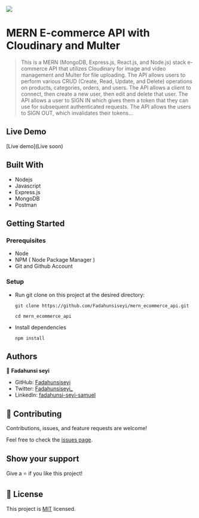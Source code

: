 ![](https://img.shields.io/badge/Microverse-blueviolet)

# MERN E-commerce API with Cloudinary and Multer

> This is a MERN (MongoDB, Express.js, React.js, and Node.js) stack e-commerce API that utilizes Cloudinary for image and video management and Multer for file uploading.
> The API allows users to perform various CRUD (Create, Read, Update, and Delete) operations on products, categories, orders, and users.
> The API allows a client to connect, then create a new user, then edit and delete that user. The API allows a user to SIGN  IN which gives them a token that they can use for subsequent authenticated requests. The API allows the users to SIGN OUT,
 which invalidates their tokens...

## Live Demo

[Live demo](Live soon)
## Built With

- Nodejs
- Javascript
- Express.js
- MongoDB
- Postman

## Getting Started

### Prerequisites

- Node
- NPM ( Node Package Manager )
- Git and Github Account

### Setup

- Run git clone on this project at the desired directory:
  ```
  git clone https://github.com/Fadahunsiseyi/mern_ecommerce_api.git
  ```
  ```
  cd mern_ecommerce_api
  ```
- Install dependencies

  ```
  npm install
  ```
## Authors

👤 **Fadahunsi seyi**

- GitHub: [Fadahunsiseyi](https://github.com/Fadahunsiseyi)
- Twitter: [Fadahunsiseyi_](https://twitter.com/@Fadahunsiseyi_)
- LinkedIn: [fadahunsi-seyi-samuel](https://www.linkedin.com/in/fadahunsiseyi)


## 🤝 Contributing

Contributions, issues, and feature requests are welcome!

Feel free to check the [issues page](https://github.com/Fadahunsiseyi/mern_ecommerce_api/issues).

## Show your support

Give a ⭐️ if you like this project!

## 📝 License

This project is [MIT](https://github.com/Fadahunsiseyi/mern_ecommerce_api/blob/develop/LICENSE) licensed.
